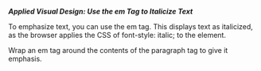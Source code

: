 ***Applied Visual Design: Use the em Tag to Italicize Text***

To emphasize text, you can use the em tag. This displays text as italicized, as the browser applies the CSS of font-style: italic; to the element.


Wrap an em tag around the contents of the paragraph tag to give it emphasis.
